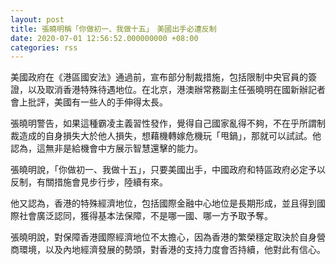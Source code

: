 ```yaml
---
layout: post
title: 張曉明稱「你做初一、我做十五」　美國出手必遭反制
date: 2020-07-01 12:56:52.000000000 +08:00
categories: rss
---
```


美國政府在《港區國安法》通過前，宣布部分制裁措施，包括限制中央官員的簽證，以及取消香港特殊待遇地位。在北京，港澳辦常務副主任張曉明在國新辦記者會上批評，美國有一些人的手伸得太長。

張曉明警告，如果這種霸凌主義習性發作，覺得自己國家亂得不夠，不在乎所謂制裁造成的自身損失大於他人損失，想藉機轉嫁危機玩「甩鍋」，那就可以試試。他認為，這無非是給機會中方展示智慧還擊的能力。

張曉明說，「你做初一、我做十五」，只要美國出手，中國政府和特區政府必定予以反制，有關措施會見步行步，陸續有來。

他又認為，香港的特殊經濟地位，包括國際金融中心地位是長期形成，並且得到國際社會廣泛認同，獲得基本法保障，不是哪一國、哪一方予取予奪。

張曉明說，對保障香港國際經濟地位不太擔心，因為香港的繁榮穩定取決於自身營商環境，以及內地經濟發展的勢頭，對香港的支持力度會否持續，他對此有信心。
